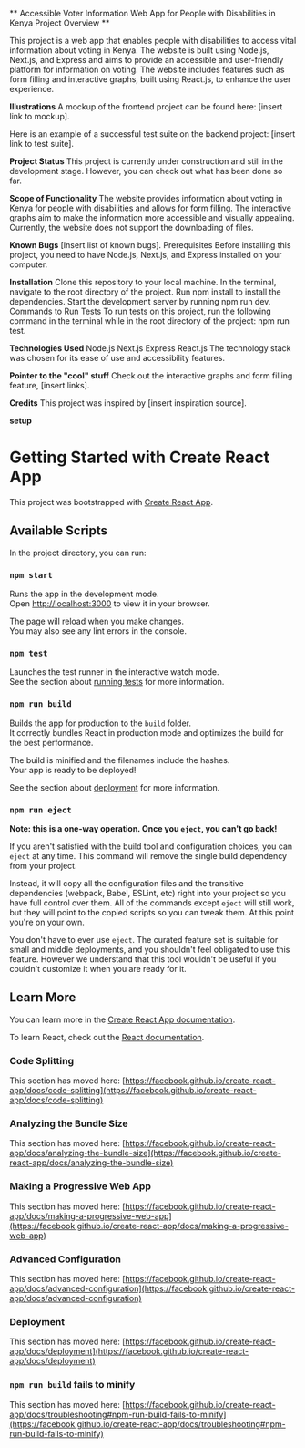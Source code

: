 ** Accessible Voter Information Web App for People with Disabilities in Kenya
Project Overview **

This project is a web app that enables people with disabilities to access vital information about voting in Kenya. The website is built using Node.js, Next.js, and Express and aims to provide an accessible and user-friendly platform for information on voting. The website includes features such as form filling and interactive graphs, built using React.js, to enhance the user experience.

**Illustrations**
A mockup of the frontend project can be found here: [insert link to mockup].

Here is an example of a successful test suite on the backend project: [insert link to test suite].

**Project Status**
This project is currently under construction and still in the development stage. However, you can check out what has been done so far.

**Scope of Functionality**
The website provides information about voting in Kenya for people with disabilities and allows for form filling. The interactive graphs aim to make the information more accessible and visually appealing. Currently, the website does not support the downloading of files.

**Known Bugs**
[Insert list of known bugs].
Prerequisites
Before installing this project, you need to have Node.js, Next.js, and Express installed on your computer.

**Installation**
Clone this repository to your local machine.
In the terminal, navigate to the root directory of the project.
Run npm install to install the dependencies.
Start the development server by running npm run dev.
Commands to Run Tests
To run tests on this project, run the following command in the terminal while in the root directory of the project: npm run test.

**Technologies Used**
Node.js
Next.js
Express
React.js
The technology stack was chosen for its ease of use and accessibility features.

**Pointer to the "cool" stuff**
Check out the interactive graphs and form filling feature, [insert links].

**Credits**
This project was inspired by [insert inspiration source].





**setup**

# Getting Started with Create React App

This project was bootstrapped with [Create React App](https://github.com/facebook/create-react-app).

## Available Scripts

In the project directory, you can run:

### `npm start`

Runs the app in the development mode.\
Open [http://localhost:3000](http://localhost:3000) to view it in your browser.

The page will reload when you make changes.\
You may also see any lint errors in the console.

### `npm test`

Launches the test runner in the interactive watch mode.\
See the section about [running tests](https://facebook.github.io/create-react-app/docs/running-tests) for more information.

### `npm run build`

Builds the app for production to the `build` folder.\
It correctly bundles React in production mode and optimizes the build for the best performance.

The build is minified and the filenames include the hashes.\
Your app is ready to be deployed!

See the section about [deployment](https://facebook.github.io/create-react-app/docs/deployment) for more information.

### `npm run eject`

**Note: this is a one-way operation. Once you `eject`, you can't go back!**

If you aren't satisfied with the build tool and configuration choices, you can `eject` at any time. This command will remove the single build dependency from your project.

Instead, it will copy all the configuration files and the transitive dependencies (webpack, Babel, ESLint, etc) right into your project so you have full control over them. All of the commands except `eject` will still work, but they will point to the copied scripts so you can tweak them. At this point you're on your own.

You don't have to ever use `eject`. The curated feature set is suitable for small and middle deployments, and you shouldn't feel obligated to use this feature. However we understand that this tool wouldn't be useful if you couldn't customize it when you are ready for it.

## Learn More

You can learn more in the [Create React App documentation](https://facebook.github.io/create-react-app/docs/getting-started).

To learn React, check out the [React documentation](https://reactjs.org/).

### Code Splitting

This section has moved here: [https://facebook.github.io/create-react-app/docs/code-splitting](https://facebook.github.io/create-react-app/docs/code-splitting)

### Analyzing the Bundle Size

This section has moved here: [https://facebook.github.io/create-react-app/docs/analyzing-the-bundle-size](https://facebook.github.io/create-react-app/docs/analyzing-the-bundle-size)

### Making a Progressive Web App

This section has moved here: [https://facebook.github.io/create-react-app/docs/making-a-progressive-web-app](https://facebook.github.io/create-react-app/docs/making-a-progressive-web-app)

### Advanced Configuration

This section has moved here: [https://facebook.github.io/create-react-app/docs/advanced-configuration](https://facebook.github.io/create-react-app/docs/advanced-configuration)

### Deployment

This section has moved here: [https://facebook.github.io/create-react-app/docs/deployment](https://facebook.github.io/create-react-app/docs/deployment)

### `npm run build` fails to minify

This section has moved here: [https://facebook.github.io/create-react-app/docs/troubleshooting#npm-run-build-fails-to-minify](https://facebook.github.io/create-react-app/docs/troubleshooting#npm-run-build-fails-to-minify)
